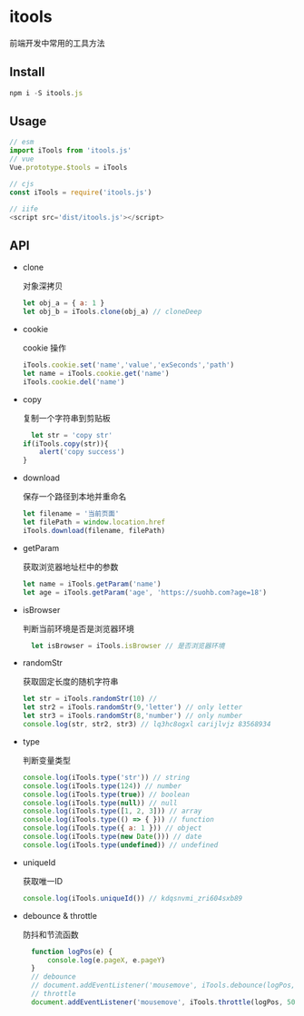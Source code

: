 # itools

前端开发中常用的工具方法



## Install

```javascript
npm i -S itools.js
```



## Usage

```javascript
// esm 
import iTools from 'itools.js'
// vue
Vue.prototype.$tools = iTools

// cjs
const iTools = require('itools.js')

// iife
<script src='dist/itools.js'></script>
```



## API

* clone 

  对象深拷贝

  ```javascript
  let obj_a = { a: 1 }
  let obj_b = iTools.clone(obj_a) // cloneDeep
  ```

* cookie

  cookie 操作

  ```javascript
  iTools.cookie.set('name','value','exSeconds','path')
  let name = iTools.cookie.get('name')
  iTools.cookie.del('name')
  ```

* copy

  复制一个字符串到剪贴板
  
  ```javascript
	let str = 'copy str'
  if(iTools.copy(str)){
      alert('copy success')
  }
  ```
  
* download

  保存一个路径到本地并重命名

  ```javascript
  let filename = '当前页面'
  let filePath = window.location.href
  iTools.download(filename, filePath)
  ```

* getParam

  获取浏览器地址栏中的参数

  ```javascript
  let name = iTools.getParam('name')
  let age = iTools.getParam('age', 'https://suohb.com?age=18')
  ```

* isBrowser

  判断当前环境是否是浏览器环境
  
  ```javascript
	let isBrowser = iTools.isBrowser // 是否浏览器环境
  ```
  
* randomStr

  获取固定长度的随机字符串

  ```javascript
  let str = iTools.randomStr(10) // 
  let str2 = iTools.randomStr(9,'letter') // only letter
  let str3 = iTools.randomStr(8,'number') // only number
  console.log(str, str2, str3) // lq3hc8ogxl carijlvjz 83568934
  ```

* type

  判断变量类型

  ```javascript
  console.log(iTools.type('str')) // string
  console.log(iTools.type(124)) // number
  console.log(iTools.type(true)) // boolean
  console.log(iTools.type(null)) // null
  console.log(iTools.type([1, 2, 3])) // array
  console.log(iTools.type(() => { })) // function
  console.log(iTools.type({ a: 1 })) // object
  console.log(iTools.type(new Date())) // date
  console.log(iTools.type(undefined)) // undefined
  ```

* uniqueId

  获取唯一ID

  ```javascript
  console.log(iTools.uniqueId()) // kdqsnvmi_zri604sxb89
  ```

* debounce & throttle

  防抖和节流函数

  ```javascript
	function logPos(e) {
		console.log(e.pageX, e.pageY)
	}
	// debounce
	// document.addEventListener('mousemove', iTools.debounce(logPos, 500))
	// throttle
	document.addEventListener('mousemove', iTools.throttle(logPos, 500))
  ```

  

